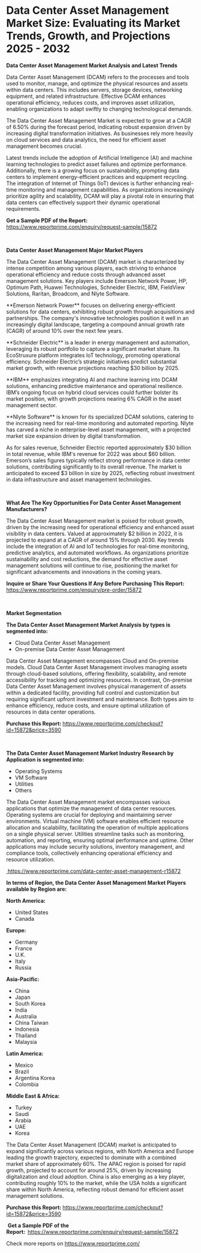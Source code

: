 <p><h1>Data Center Asset Management Market Size: Evaluating its Market Trends, Growth, and Projections 2025 - 2032</h1></p><p><strong>Data Center Asset Management Market Analysis and Latest Trends</strong></p>
<p><p>Data Center Asset Management (DCAM) refers to the processes and tools used to monitor, manage, and optimize the physical resources and assets within data centers. This includes servers, storage devices, networking equipment, and related infrastructure. Effective DCAM enhances operational efficiency, reduces costs, and improves asset utilization, enabling organizations to adapt swiftly to changing technological demands.</p><p>The Data Center Asset Management Market is expected to grow at a CAGR of 6.50% during the forecast period, indicating robust expansion driven by increasing digital transformation initiatives. As businesses rely more heavily on cloud services and data analytics, the need for efficient asset management becomes crucial. </p><p>Latest trends include the adoption of Artificial Intelligence (AI) and machine learning technologies to predict asset failures and optimize performance. Additionally, there is a growing focus on sustainability, prompting data centers to implement energy-efficient practices and equipment recycling. The integration of Internet of Things (IoT) devices is further enhancing real-time monitoring and management capabilities. As organizations increasingly prioritize agility and scalability, DCAM will play a pivotal role in ensuring that data centers can effectively support their dynamic operational requirements.</p></p>
<p><strong>Get a Sample PDF of the Report:&nbsp;</strong> <a href="https://www.reportprime.com/enquiry/request-sample/15872?utm_campaign=1743&utm_medium=2&utm_source=Github&utm_content=ia&utm_term=20032025&utm_id=data-center-asset-management">https://www.reportprime.com/enquiry/request-sample/15872</a></p>
<p>&nbsp;</p>
<p><strong>Data Center Asset Management Major Market Players</strong></p>
<p><p>The Data Center Asset Management (DCAM) market is characterized by intense competition among various players, each striving to enhance operational efficiency and reduce costs through advanced asset management solutions. Key players include Emerson Network Power, HP, Optimum Path, Huawei Technologies, Schneider Electric, IBM, FieldView Solutions, Raritan, Broadcom, and Nlyte Software.</p><p>**Emerson Network Power** focuses on delivering energy-efficient solutions for data centers, exhibiting robust growth through acquisitions and partnerships. The company's innovative technologies position it well in an increasingly digital landscape, targeting a compound annual growth rate (CAGR) of around 10% over the next few years.</p><p>**Schneider Electric** is a leader in energy management and automation, leveraging its robust portfolio to capture a significant market share. Its EcoStruxure platform integrates IoT technology, promoting operational efficiency. Schneider Electric’s strategic initiatives predict substantial market growth, with revenue projections reaching $30 billion by 2025.</p><p>**IBM** emphasizes integrating AI and machine learning into DCAM solutions, enhancing predictive maintenance and operational resilience. IBM’s ongoing focus on hybrid cloud services could further bolster its market position, with growth projections nearing 6% CAGR in the asset management sector.</p><p>**Nlyte Software** is known for its specialized DCAM solutions, catering to the increasing need for real-time monitoring and automated reporting. Nlyte has carved a niche in enterprise-level asset management, with a projected market size expansion driven by digital transformation.</p><p>As for sales revenue, Schneider Electric reported approximately $30 billion in total revenue, while IBM's revenue for 2022 was about $60 billion. Emerson’s sales figures typically reflect strong performance in data center solutions, contributing significantly to its overall revenue. The market is anticipated to exceed $3 billion in size by 2025, reflecting robust investment in data infrastructure and asset management technologies.</p></p>
<p>&nbsp;</p>
<p><strong>What Are The Key Opportunities For Data Center Asset Management Manufacturers?</strong></p>
<p><p>The Data Center Asset Management market is poised for robust growth, driven by the increasing need for operational efficiency and enhanced asset visibility in data centers. Valued at approximately $2 billion in 2022, it is projected to expand at a CAGR of around 15% through 2030. Key trends include the integration of AI and IoT technologies for real-time monitoring, predictive analytics, and automated workflows. As organizations prioritize sustainability and cost reductions, the demand for effective asset management solutions will continue to rise, positioning the market for significant advancements and innovations in the coming years.</p></p>
<p><strong>Inquire or Share Your Questions If Any Before Purchasing This Report:</strong> <a href="https://www.reportprime.com/enquiry/pre-order/15872?utm_campaign=1743&utm_medium=2&utm_source=Github&utm_content=ia&utm_term=20032025&utm_id=data-center-asset-management">https://www.reportprime.com/enquiry/pre-order/15872</a></p>
<p>&nbsp;</p>
<p><strong>Market Segmentation</strong></p>
<p><strong>The Data Center Asset Management Market Analysis by types is segmented into:</strong></p>
<p><ul><li>Cloud Data Center Asset Management</li><li>On-premise Data Center Asset Management</li></ul></p>
<p><p>Data Center Asset Management encompasses Cloud and On-premise models. Cloud Data Center Asset Management involves managing assets through cloud-based solutions, offering flexibility, scalability, and remote accessibility for tracking and optimizing resources. In contrast, On-premise Data Center Asset Management involves physical management of assets within a dedicated facility, providing full control and customization but requiring significant upfront investment and maintenance. Both types aim to enhance efficiency, reduce costs, and ensure optimal utilization of resources in data center operations.</p></p>
<p><strong>Purchase this Report:&nbsp;</strong><a href="https://www.reportprime.com/checkout?id=15872&price=3590&utm_campaign=1743&utm_medium=2&utm_source=Github&utm_content=ia&utm_term=20032025&utm_id=data-center-asset-management">https://www.reportprime.com/checkout?id=15872&price=3590</a></p>
<p>&nbsp;</p>
<p><strong>The Data Center Asset Management Market Industry Research by Application is segmented into:</strong></p>
<p><ul><li>Operating Systems</li><li>VM Software</li><li>Utilities</li><li>Others</li></ul></p>
<p><p>The Data Center Asset Management market encompasses various applications that optimize the management of data center resources. Operating systems are crucial for deploying and maintaining server environments. Virtual machine (VM) software enables efficient resource allocation and scalability, facilitating the operation of multiple applications on a single physical server. Utilities streamline tasks such as monitoring, automation, and reporting, ensuring optimal performance and uptime. Other applications may include security solutions, inventory management, and compliance tools, collectively enhancing operational efficiency and resource utilization.</p></p>
<p><a href="https://www.reportprime.com/data-center-asset-management-r15872?utm_campaign=1743&utm_medium=2&utm_source=Github&utm_content=ia&utm_term=20032025&utm_id=data-center-asset-management">&nbsp;https://www.reportprime.com/data-center-asset-management-r15872</a></p>
<p><strong>In terms of Region, the Data Center Asset Management Market Players available by Region are:</strong></p>
<p>
    <p> <strong> North America: </strong>
        <ul>
            <li>United States</li>
            <li>Canada</li>
        </ul>
        </p> 
    <p> <strong> Europe: </strong>
        <ul>
            <li>Germany</li>
            <li>France</li>
            <li>U.K.</li>
            <li>Italy</li>
            <li>Russia</li>
        </ul>
        </p> 
    <p> <strong> Asia-Pacific: </strong>
        <ul>
            <li>China</li>
            <li>Japan</li>
            <li>South Korea</li>
            <li>India</li>
            <li>Australia</li>
            <li>China Taiwan</li>
            <li>Indonesia</li>
            <li>Thailand</li>
            <li>Malaysia</li>
        </ul>
        </p> 
    <p> <strong> Latin America: </strong>
        <ul>
            <li>Mexico</li>
            <li>Brazil</li>
            <li>Argentina Korea</li>
            <li>Colombia</li>
        </ul>
        </p> 
    <p> <strong> Middle East & Africa: </strong>
        <ul>
            <li>Turkey</li>
            <li>Saudi</li>
            <li>Arabia</li>
            <li>UAE</li>
            <li>Korea</li>
        </ul>
    </p>
    </p>
<p><p>The Data Center Asset Management (DCAM) market is anticipated to expand significantly across various regions, with North America and Europe leading the growth trajectory, expected to dominate with a combined market share of approximately 60%. The APAC region is poised for rapid growth, projected to account for around 25%, driven by increasing digitalization and cloud adoption. China is also emerging as a key player, contributing roughly 10% to the market, while the USA holds a significant share within North America, reflecting robust demand for efficient asset management solutions.</p></p>
<p><strong>Purchase this Report: </strong><a href="https://www.reportprime.com/checkout?id=15872&price=3590&utm_campaign=1743&utm_medium=2&utm_source=Github&utm_content=ia&utm_term=20032025&utm_id=data-center-asset-management">https://www.reportprime.com/checkout?id=15872&price=3590</a></p>
<p>&nbsp;<strong>Get a Sample PDF of the Report:&nbsp;&nbsp;</strong><a href="https://www.reportprime.com/enquiry/request-sample/15872?utm_campaign=1743&utm_medium=2&utm_source=Github&utm_content=ia&utm_term=20032025&utm_id=data-center-asset-management">https://www.reportprime.com/enquiry/request-sample/15872</a></p>
<p><strong></strong></p>
<p>Check more reports on <a href="https://www.reportprime.com/?utm_campaign=1743&utm_medium=2&utm_source=Github&utm_content=ia&utm_term=20032025&utm_id=data-center-asset-management">https://www.reportprime.com/</a></p>